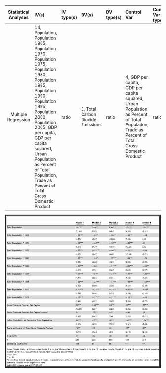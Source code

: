 |**Statistical Analyses**|  **IV(s)**  |  **IV type(s)** |  **DV(s)**  |  **DV type(s)**  |  **Control Var** | **Control Var type**  | **Question to be answered** | **_H0_** | **alpha** | **link to paper**| 
|:----------:|:----------|:------------|:-------------|:-------------|:------------|:------------- |:------------------|:----:|:-------:|:-------|
|Multiple Regression| 14, Population, Population 1965, Population 1970, Population 1975, Population 1980, Population 1985, Population 1990, Population 1995, Population 2000, Population 2005, GDP per capita, GDP per capita squared, Urban Population as Percent of Total Population, Trade as Percent of Total Gross Domestic Product| ratio | 1, Total Carbon Dioxide Emissions| ratio| 4, GDP per capita, GDP per capita squared, Urban Population as Percent of Total Population, Trade as Percent of Total Gross Domestic Product| ratio| What is the Relationship between National-Level Carbon Dioxide Emissions and Population Size| There is no relationship between the Population Size and the National-Level Carbon Dioxied Emissions. | see Table 3 for beta coefficients and R squared in each of the 5 models | [The Relationship between National-Level Carbon Dioxide Emissions and Population Size: An Assessment of Regional and Temporal Variation, 1960–2005](https://journals.plos.org/plosone/article?id=10.1371/journal.pone.0057107) ||||||||||

![main plot](BetaCoefficients_RSquared.png)
